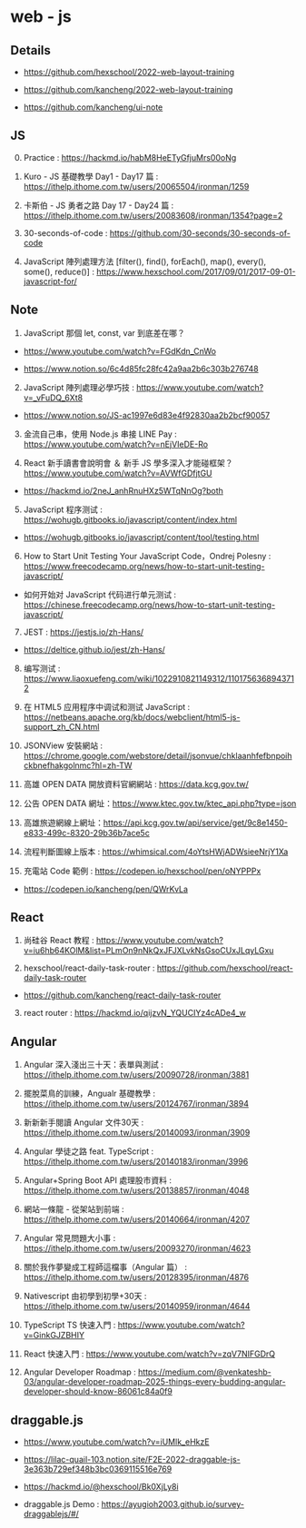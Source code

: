 # web - js

## Details

- https://github.com/hexschool/2022-web-layout-training

- https://github.com/kancheng/2022-web-layout-training

- https://github.com/kancheng/ui-note

## JS

0. Practice : https://hackmd.io/habM8HeETyGfjuMrs00oNg

1. Kuro - JS 基礎教學 Day1 - Day17 篇 : https://ithelp.ithome.com.tw/users/20065504/ironman/1259

2. 卡斯伯 - JS 勇者之路 Day 17 - Day24 篇 : https://ithelp.ithome.com.tw/users/20083608/ironman/1354?page=2

3. 30-seconds-of-code : https://github.com/30-seconds/30-seconds-of-code

4. JavaScript 陣列處理方法 [filter(), find(), forEach(), map(), every(), some(), reduce()] : https://www.hexschool.com/2017/09/01/2017-09-01-javascript-for/

## Note

1. JavaScript 那個 let, const, var 到底差在哪？ 

- https://www.youtube.com/watch?v=FGdKdn_CnWo

- https://www.notion.so/6c4d85fc28fc42a9aa2b6c303b276748

2. JavaScript 陣列處理必學巧技 : https://www.youtube.com/watch?v=_vFuDQ_6Xt8

- https://www.notion.so/JS-ac1997e6d83e4f92830aa2b2bcf90057

3. 金流自己串，使用 Node.js 串接 LINE Pay : https://www.youtube.com/watch?v=nEjVIeDE-Ro

4. React 新手讀書會說明會 ＆ 新手 JS 學多深入才能碰框架？ https://www.youtube.com/watch?v=AVWfGDfjtGU

- https://hackmd.io/2neJ_anhRnuHXz5WTqNnOg?both

5. JavaScript 程序测试 : https://wohugb.gitbooks.io/javascript/content/index.html

- https://wohugb.gitbooks.io/javascript/content/tool/testing.html

6. How to Start Unit Testing Your JavaScript Code，Ondrej Polesny : https://www.freecodecamp.org/news/how-to-start-unit-testing-javascript/

- 如何开始对 JavaScript 代码进行单元测试 : https://chinese.freecodecamp.org/news/how-to-start-unit-testing-javascript/

7. JEST : https://jestjs.io/zh-Hans/

- https://deltice.github.io/jest/zh-Hans/

8. 编写测试 : https://www.liaoxuefeng.com/wiki/1022910821149312/1101756368943712

9. 在 HTML5 应用程序中调试和测试 JavaScript : https://netbeans.apache.org/kb/docs/webclient/html5-js-support_zh_CN.html

10. JSONView 安裝網站 : https://chrome.google.com/webstore/detail/jsonvue/chklaanhfefbnpoihckbnefhakgolnmc?hl=zh-TW

11. 高雄 OPEN DATA 開放資料官網網站 : https://data.kcg.gov.tw/

12. 公告 OPEN DATA 網址：https://www.ktec.gov.tw/ktec_api.php?type=json

13. 高雄旅遊網線上網址：https://api.kcg.gov.tw/api/service/get/9c8e1450-e833-499c-8320-29b36b7ace5c

14. 流程判斷圖線上版本 : https://whimsical.com/4oYtsHWjADWsieeNrjY1Xa

15. 充電站 Code 範例 : https://codepen.io/hexschool/pen/oNYPPPx

- https://codepen.io/kancheng/pen/QWrKvLa


## React

1. 尚硅谷 React 教程 : https://www.youtube.com/watch?v=iu6hb64KOlM&list=PLmOn9nNkQxJFJXLvkNsGsoCUxJLqyLGxu

2. hexschool/react-daily-task-router : https://github.com/hexschool/react-daily-task-router

- https://github.com/kancheng/react-daily-task-router

3. react router : https://hackmd.io/qijzvN_YQUCIYz4cADe4_w

## Angular

1. Angular 深入淺出三十天：表單與測試 : https://ithelp.ithome.com.tw/users/20090728/ironman/3881

2. 擺脫菜鳥的訓練，Angualr 基礎教學 : https://ithelp.ithome.com.tw/users/20124767/ironman/3894

3. 新新新手閱讀 Angular 文件30天 : https://ithelp.ithome.com.tw/users/20140093/ironman/3909

4. Angular 學徒之路 feat. TypeScript : https://ithelp.ithome.com.tw/users/20140183/ironman/3996

5. Angular+Spring Boot API 處理股市資料 : https://ithelp.ithome.com.tw/users/20138857/ironman/4048

6. 網站一條龍 - 從架站到前端 : https://ithelp.ithome.com.tw/users/20140664/ironman/4207

7. Angular 常見問題大小事 : https://ithelp.ithome.com.tw/users/20093270/ironman/4623

8. 關於我作夢變成工程師這檔事（Angular 篇） : https://ithelp.ithome.com.tw/users/20128395/ironman/4876

9. Nativescript 由初學到初學+30天 : https://ithelp.ithome.com.tw/users/20140959/ironman/4644

10. TypeScript TS 快速入門 : https://www.youtube.com/watch?v=GinkGJZBHIY

11. React 快速入門 : https://www.youtube.com/watch?v=zqV7NIFGDrQ

12. Angular Developer Roadmap : https://medium.com/@venkateshb-03/angular-developer-roadmap-2025-things-every-budding-angular-developer-should-know-86061c84a0f9


## draggable.js

- https://www.youtube.com/watch?v=iUMlk_eHkzE

- https://lilac-quail-103.notion.site/F2E-2022-draggable-js-3e363b729ef348b3bc0369115516e769

- https://hackmd.io/@hexschool/Bk0XjLy8i

- draggable.js Demo : https://ayugioh2003.github.io/survey-draggablejs/#/


